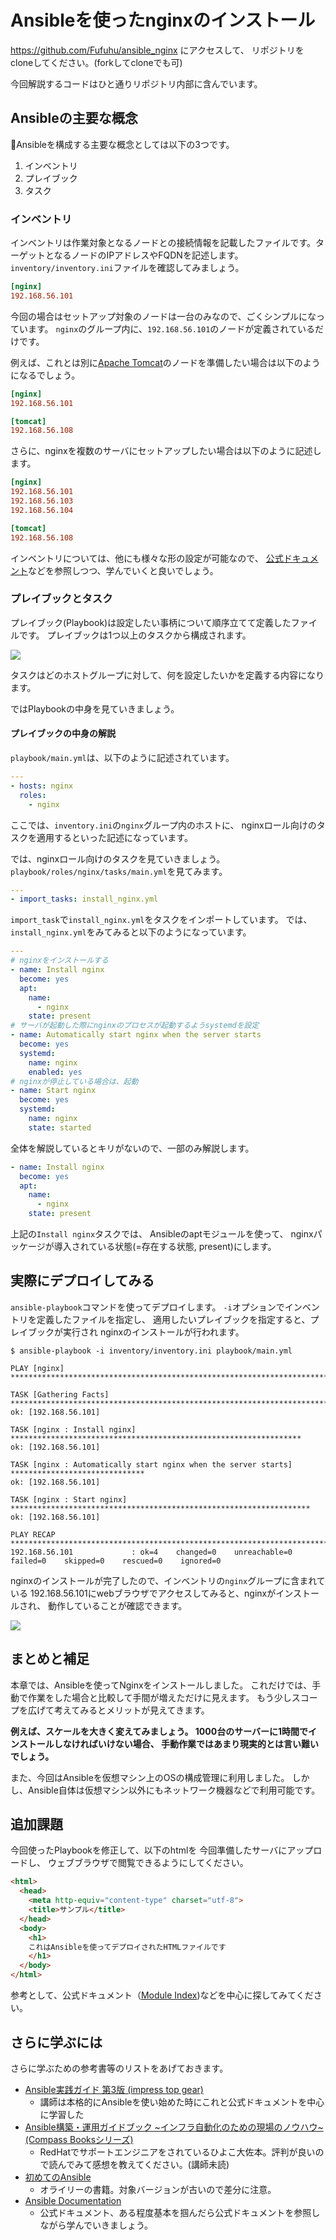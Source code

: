 # Ansibleを使ったnginxのインストール

https://github.com/Fufuhu/ansible_nginx にアクセスして、
リポジトリをcloneしてください。(forkしてcloneでも可)

今回解説するコードはひと通りリポジトリ内部に含んでいます。

## Ansibleの主要な概念

Ansibleを構成する主要な概念としては以下の3つです。

1. インベントリ
2. プレイブック
3. タスク

### インベントリ

インベントリは作業対象となるノードとの接続情報を記載したファイルです。ターゲットとなるノードのIPアドレスやFQDNを記述します。
`inventory/inventory.ini`ファイルを確認してみましょう。

```ini
[nginx]
192.168.56.101
```

今回の場合はセットアップ対象のノードは一台のみなので、ごくシンプルになっています。
`nginx`のグループ内に、`192.168.56.101`のノードが定義されているだけです。

例えば、これとは別に[Apache Tomcat](https://tomcat.apache.org/)のノードを準備したい場合は以下のようになるでしょう。

```ini
[nginx]
192.168.56.101

[tomcat]
192.168.56.108
```

さらに、nginxを複数のサーバにセットアップしたい場合は以下のように記述します。

```ini
[nginx]
192.168.56.101
192.168.56.103
192.168.56.104

[tomcat]
192.168.56.108
```

インベントリについては、他にも様々な形の設定が可能なので、
[公式ドキュメント](https://docs.ansible.com/ansible/2.9/network/getting_started/first_inventory.html)などを参照しつつ、学んでいくと良いでしょう。

### プレイブックとタスク

プレイブック(Playbook)は設定したい事柄について順序立てて定義したファイルです。
プレイブックは1つ以上のタスクから構成されます。

![](Playbook_task.png)

タスクはどのホストグループに対して、何を設定したいかを定義する内容になります。


ではPlaybookの中身を見ていきましょう。

#### プレイブックの中身の解説

`playbook/main.yml`は、以下のように記述されています。

```yaml
---
- hosts: nginx
  roles:
    - nginx
```

ここでは、`inventory.ini`の`nginx`グループ内のホストに、
nginxロール向けのタスクを適用するといった記述になっています。

では、nginxロール向けのタスクを見ていきましょう。
`playbook/roles/nginx/tasks/main.yml`を見てみます。

```yaml
---
- import_tasks: install_nginx.yml
```

`import_task`で`install_nginx.yml`をタスクをインポートしています。
では、`install_nginx.yml`をみてみると以下のようになっています。

```yaml
---
# nginxをインストールする
- name: Install nginx
  become: yes
  apt:
    name:
      - nginx
    state: present
# サーバが起動した際にnginxのプロセスが起動するようsystemdを設定
- name: Automatically start nginx when the server starts
  become: yes
  systemd:
    name: nginx
    enabled: yes
# nginxが停止している場合は、起動
- name: Start nginx
  become: yes
  systemd:
    name: nginx
    state: started
```

全体を解説しているとキリがないので、一部のみ解説します。

```yaml
- name: Install nginx
  become: yes
  apt:
    name:
      - nginx
    state: present
```

上記の`Install nginx`タスクでは、 Ansibleのaptモジュールを使って、
nginxパッケージが導入されている状態(=存在する状態, present)にします。

## 実際にデプロイしてみる

`ansible-playbook`コマンドを使ってデプロイします。
`-i`オプションでインベントリを定義したファイルを指定し、
適用したいプレイブックを指定すると、プレイブックが実行され
nginxのインストールが行われます。

```console
$ ansible-playbook -i inventory/inventory.ini playbook/main.yml 

PLAY [nginx] *********************************************************************************

TASK [Gathering Facts] ***********************************************************************
ok: [192.168.56.101]

TASK [nginx : Install nginx] *****************************************************************
ok: [192.168.56.101]

TASK [nginx : Automatically start nginx when the server starts] ******************************
ok: [192.168.56.101]

TASK [nginx : Start nginx] *******************************************************************
ok: [192.168.56.101]

PLAY RECAP ***********************************************************************************
192.168.56.101             : ok=4    changed=0    unreachable=0    failed=0    skipped=0    rescued=0    ignored=0
```

nginxのインストールが完了したので、インベントリの`nginx`グループに含まれている
192.168.56.101にwebブラウザでアクセスしてみると、nginxがインストールされ、
動作していることが確認できます。

![](2020-04-12-20-23-23.png)

## まとめと補足

本章では、Ansibleを使ってNginxをインストールしました。
これだけでは、手動で作業をした場合と比較して手間が増えただけに見えます。
もう少しスコープを広げて考えてみるとメリットが見えてきます。

**例えば、スケールを大きく変えてみましょう。
1000台のサーバーに1時間でインストールしなければいけない場合、
手動作業ではあまり現実的とは言い難いでしょう。**

また、今回はAnsibleを仮想マシン上のOSの構成管理に利用しました。
しかし、Ansible自体は仮想マシン以外にもネットワーク機器などで利用可能です。

## 追加課題

今回使ったPlaybookを修正して、以下のhtmlを
今回準備したサーバにアップロードし、
ウェブブラウザで閲覧できるようにしてください。

```html
<html>
  <head>
    <meta http-equiv="content-type" charset="utf-8">
    <title>サンプル</title>
  </head>
  <body>
    <h1>
    これはAnsibleを使ってデプロイされたHTMLファイルです
    </h1>
  </body>
</html>
```

参考として、公式ドキュメント（[Module Index](https://docs.ansible.com/ansible/latest/modules/modules_by_category.html))などを中心に探してみてください。

## さらに学ぶには

さらに学ぶための参考書等のリストをあげておきます。

+ [Ansible実践ガイド 第3版 (impress top gear)](https://www.amazon.co.jp/dp/4295007641)
  + 講師は本格的にAnsibleを使い始めた時にこれと公式ドキュメントを中心に学習した
+ [Ansible構築・運用ガイドブック ~インフラ自動化のための現場のノウハウ~ (Compass Booksシリーズ) ](https://www.amazon.co.jp/dp/4839969388)
  + RedHatでサポートエンジニアをされているひよこ大佐本。評判が良いので読んでみて感想を教えてください。(講師未読)
+ [初めてのAnsible](https://www.amazon.co.jp/dp/4873117658)
  + オライリーの書籍。対象バージョンが古いので差分に注意。
+ [Ansible Documentation](docs.ansible.com)
  + 公式ドキュメント、ある程度基本を掴んだら公式ドキュメントを参照しながら学んでいきましょう。
